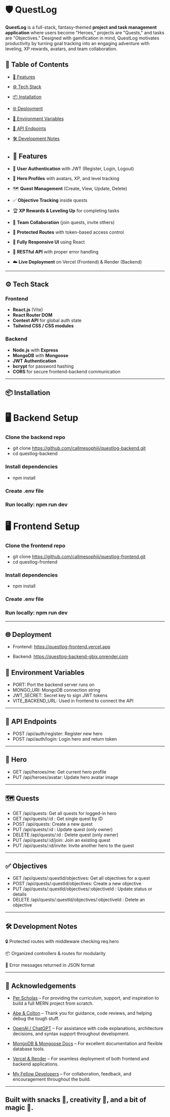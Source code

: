# 🛡️ QuestLog

**QuestLog** is a full-stack, fantasy-themed **project and task management application** where users become "Heroes," projects are "Quests," and tasks are "Objectives." Designed with gamification in mind, QuestLog motivates productivity by turning goal tracking into an engaging adventure with leveling, XP rewards, avatars, and team collaboration.

## 🚀 Table of Contents

- [📜 Features](#-features)
- [⚙️ Tech Stack](#️-tech-stack)
- [📦 Installation](#-installation)
- [🌐 Deployment](#-deployment)
- [🔑 Environment Variables](#-environment-variables)
- [🧪 API Endpoints](#-api-endpoints)
- [🛠️ Development Notes](#️-development-notes)

- ## 📜 Features

- 🔐 **User Authentication** with JWT (Register, Login, Logout)
- 🧝 **Hero Profiles** with avatars, XP, and level tracking
- 🗺️ **Quest Management** (Create, View, Update, Delete)
- ✅ **Objective Tracking** inside quests
- 🏆 **XP Rewards & Leveling Up** for completing tasks
- 🤝 **Team Collaboration** (join quests, invite others)
- 🧰 **Protected Routes** with token-based access control
- 🎨 **Fully Responsive UI** using React
- 🧪 **RESTful API** with proper error handling
- ☁️ **Live Deployment** on Vercel (Frontend) & Render (Backend)

---

## ⚙️ Tech Stack

### Frontend
- **React.js** (Vite)
- **React Router DOM**
- **Context API** for global auth state
- **Tailwind CSS / CSS modules**

### Backend
- **Node.js** with **Express**
- **MongoDB** with **Mongoose**
- **JWT Authentication**
- **bcrypt** for password hashing
- **CORS** for secure frontend-backend communication

---

## 📦 Installation

# 🖥️ Backend Setup

### Clone the backend repo
- git clone https://github.com/callmesophiii/questlog-backend.git
- cd questlog-backend

### Install dependencies
- npm install

### Create .env file

### Run locally: npm run dev

# 🖥️ Frontend Setup

### Clone the frontend repo
- git clone https://github.com/callmesophiii/questlog-frontend.git
- cd questlog-frontend

### Install dependencies
- npm install

### Create .env file

### Run locally: npm run dev

---

## 🌐 Deployment
- Frontend: https://questlog-frontend.vercel.app

- Backend: https://questlog-backend-gbix.onrender.com

## 🔑 Environment Variables
- PORT:	Port the backend server runs on
- MONGO_URI:	MongoDB connection string
- JWT_SECRET:	Secret key to sign JWT tokens
- VITE_BACKEND_URL:	Used in frontend to connect the API

---

## 🧪 API Endpoints

- POST	/api/auth/register:	Register new hero
- POST	/api/auth/login:	Login hero and return token

---

## 🧝 Hero

- GET	/api/heroes/me:	Get current hero profile
- PUT	/api/heroes/avatar:	Update hero avatar image

---

## 🗺️ Quests

- GET	/api/quests:	Get all quests for logged-in hero
- GET	/api/quests/:id :	Get single quest by ID
- POST	/api/quests:	Create a new quest
- PUT	/api/quests/:id :	Update quest (only owner)
- DELETE	/api/quests/:id :	Delete quest (only owner)
- PUT	/api/quests/:id/join:	Join an existing quest
- PUT	/api/quests/:id/invite:	Invite another hero to the quest

---

## ✅ Objectives
- GET	/api/quests/:questId/objectives:	Get all objectives for a quest
- POST	/api/quests/:questId/objectives:	Create a new objective
- PUT	/api/quests/:questId/objectives/:objectiveId :	Update status or details
- DELETE	/api/quests/:questId/objectives/:objectiveId :	Delete an objective

---

## 🛠️ Development Notes
🔒 Protected routes with middleware checking req.hero

📦 Organized controllers & routes for modularity

🧪 Error messages returned in JSON format

---

## 🙏 Acknowledgements
- [Per Scholas](#-Per-Scholas) – For providing the curriculum, support, and inspiration to build a full MERN project from scratch.

- [Abe & Colton](#-Abe-&-Colton) – Thank you for guidance, code reviews, and helping debug the tough stuff.

- [OpenAI / ChatGPT](#-OpenAI-ChatGPT) – For assistance with code explanations, architecture decisions, and syntax support throughout development.

- [MongoDB & Mongoose Docs](#-MongoDB) – For excellent documentation and flexible database tools.

- [Vercel & Render](#-Vercel-&-Render) – For seamless deployment of both frontend and backend applications.

- [My Fellow Developers](#-My-Fellow-Devs) – For collaboration, feedback, and encouragement throughout the build.

---

## Built with snacks 🍿, creativity 🎨, and a bit of magic 🧙.
